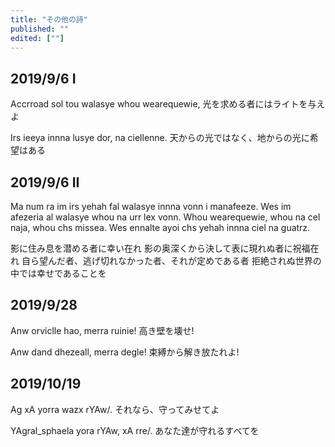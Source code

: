 ```yaml
---
title: "その他の詩"
published: ""
edited: [""]
---
```


## 2019/9/6 I

Accrroad sol tou walasye whou wearequewie,
光を求める者にはライトを与えよ

Irs ieeya innna lusye dor, na ciellenne.
天からの光ではなく、地からの光に希望はある

## 2019/9/6 II

Ma num ra im irs yehah fal walasye innna vonn i manafeeze.
Wes im afezeria al walasye whou na urr lex vonn.
Whou wearequewie, whou na cel naja, whou chs missea.
Wes ennalte ayoi chs yehah innna ciel na guatrz.

影に住み息を潜める者に幸い在れ
影の奥深くから決して表に現れぬ者に祝福在れ
自ら望んだ者、逃げ切れなかった者、それが定めである者
拒絶されぬ世界の中では幸せであることを

## 2019/9/28

Anw orviclle hao, merra ruinie!
高き壁を壊せ!

Anw dand dhezeall, merra degle!
束縛から解き放たれよ!

## 2019/10/19

Ag xA yorra wazx rYAw/.
それなら、守ってみせてよ

YAgral_sphaela yora rYAw, xA rre/.
あなた達が守れるすべてを
